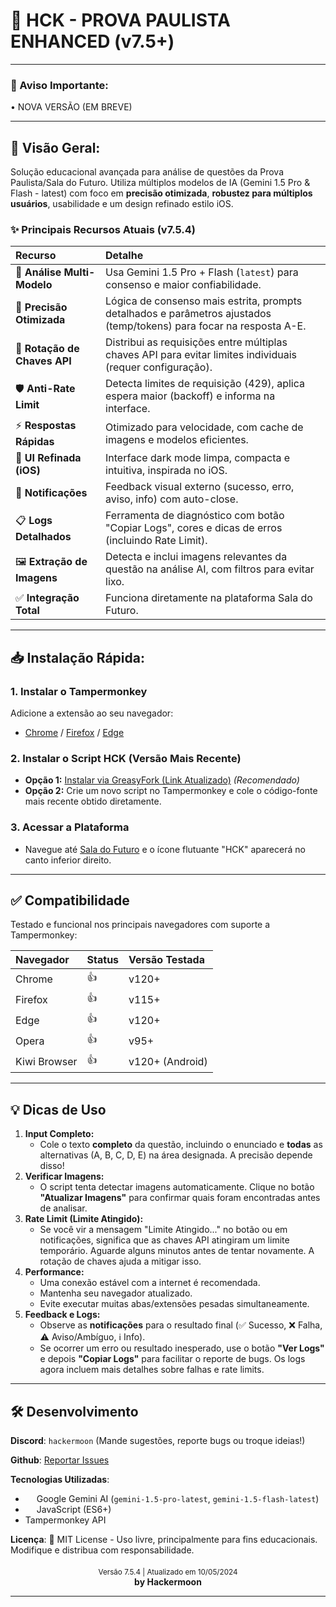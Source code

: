 # 🚀 HCK - PROVA PAULISTA ENHANCED (v7.5+)

---
### 📢 Aviso Importante:

• NOVA VERSÃO (EM BREVE)

---

## 📌 Visão Geral:
Solução educacional avançada para análise de questões da Prova Paulista/Sala do Futuro. Utiliza múltiplos modelos de IA (Gemini 1.5 Pro & Flash - latest) com foco em **precisão otimizada**, **robustez para múltiplos usuários**, usabilidade e um design refinado estilo iOS.

### ✨ Principais Recursos Atuais (v7.5.4)
| Recurso                     | Detalhe                                                                                                  |
| :-------------------------- | :------------------------------------------------------------------------------------------------------- |
| 🧠 **Análise Multi-Modelo**     | Usa Gemini 1.5 Pro + Flash (`latest`) para consenso e maior confiabilidade.                                |
| 🎯 **Precisão Otimizada**     | Lógica de consenso mais estrita, prompts detalhados e parâmetros ajustados (temp/tokens) para focar na resposta A-E. |
| 🔑 **Rotação de Chaves API**    | Distribui as requisições entre múltiplas chaves API para evitar limites individuais (requer configuração). |
| 🛡️ **Anti-Rate Limit**        | Detecta limites de requisição (429), aplica espera maior (backoff) e informa na interface.             |
| ⚡ **Respostas Rápidas**       | Otimizado para velocidade, com cache de imagens e modelos eficientes.                                        |
| 📱 **UI Refinada (iOS)**      | Interface dark mode limpa, compacta e intuitiva, inspirada no iOS.                                         |
| 🔔 **Notificações**         | Feedback visual externo (sucesso, erro, aviso, info) com auto-close.                                     |
| 📋 **Logs Detalhados**        | Ferramenta de diagnóstico com botão "Copiar Logs", cores e dicas de erros (incluindo Rate Limit).          |
| 🖼️ **Extração de Imagens**    | Detecta e inclui imagens relevantes da questão na análise AI, com filtros para evitar lixo.              |
| ✅ **Integração Total**       | Funciona diretamente na plataforma Sala do Futuro.                                                         |

---

## 📥 Instalação Rápida:

### 1. Instalar o Tampermonkey
Adicione a extensão ao seu navegador:
- [Chrome](https://chromewebstore.google.com/detail/tampermonkey/dhdgffkkebhmkfjojejmpbldmpobfkfo) / [Firefox](https://addons.mozilla.org/firefox/addon/tampermonkey/) / [Edge](https://microsoftedge.microsoft.com/addons/detail/tampermonkey/iikmkjmpaadaobahmlepeloendndfphd)

### 2. Instalar o Script HCK (Versão Mais Recente)
- **Opção 1:** [Instalar via GreasyFork (Link Atualizado)](https://greasyfork.org/pt-BR/scripts/532137-hck-prova-paulista-enhanced) *(Recomendado)*
- **Opção 2:** Crie um novo script no Tampermonkey e cole o código-fonte mais recente obtido diretamente.

### 3. Acessar a Plataforma
- Navegue até [Sala do Futuro](https://saladofuturo.educacao.sp.gov.br) e o ícone flutuante "HCK" aparecerá no canto inferior direito.

---

## ✅ Compatibilidade
Testado e funcional nos principais navegadores com suporte a Tampermonkey:

| Navegador    | Status | Versão Testada |
| :----------- | :----- | :------------- |
| Chrome       | 👍     | v120+          |
| Firefox      | 👍     | v115+          |
| Edge         | 👍     | v120+          |
| Opera        | 👍     | v95+           |
| Kiwi Browser | 👍     | v120+ (Android)|

---

## 💡 Dicas de Uso

1.  **Input Completo:**
    - Cole o texto **completo** da questão, incluindo o enunciado e **todas** as alternativas (A, B, C, D, E) na área designada. A precisão depende disso!
2.  **Verificar Imagens:**
    - O script tenta detectar imagens automaticamente. Clique no botão **"Atualizar Imagens"** para confirmar quais foram encontradas antes de analisar.
3.  **Rate Limit (Limite Atingido):**
    - Se você vir a mensagem "Limite Atingido..." no botão ou em notificações, significa que as chaves API atingiram um limite temporário. Aguarde alguns minutos antes de tentar novamente. A rotação de chaves ajuda a mitigar isso.
4.  **Performance:**
    - Uma conexão estável com a internet é recomendada.
    - Mantenha seu navegador atualizado.
    - Evite executar muitas abas/extensões pesadas simultaneamente.
5.  **Feedback e Logs:**
    - Observe as **notificações** para o resultado final (✅ Sucesso, ❌ Falha, ⚠️ Aviso/Ambíguo, ℹ️ Info).
    - Se ocorrer um erro ou resultado inesperado, use o botão **"Ver Logs"** e depois **"Copiar Logs"** para facilitar o reporte de bugs. Os logs agora incluem mais detalhes sobre falhas e rate limits.

---

## 🛠️ Desenvolvimento

**Discord**: `hackermoon` (Mande sugestões, reporte bugs ou troque ideias!)

**Github**: [Reportar Issues](https://github.com/hackermoon1/sala-do-futuro-script/issues)

**Tecnologias Utilizadas**:
- <img src="https://cdn.jsdelivr.net/gh/devicons/devicon/icons/googlecloud/googlecloud-original.svg" width="14"> Google Gemini AI (`gemini-1.5-pro-latest`, `gemini-1.5-flash-latest`)
- <img src="https://cdn.jsdelivr.net/gh/devicons/devicon/icons/javascript/javascript-original.svg" width="14"> JavaScript (ES6+)
- Tampermonkey API

**Licença**:
📜 MIT License - Uso livre, principalmente para fins educacionais. Modifique e distribua com responsabilidade.

<div align="center" style="margin-top:20px">
  <sub>Versão 7.5.4 | Atualizado em 10/05/2024</sub>
  <br>
  <strong>by Hackermoon</strong>
</div>

---
